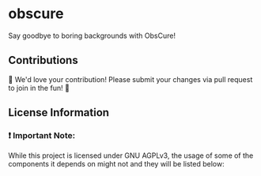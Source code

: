 # obscure
Say goodbye to boring backgrounds with ObsCure!

## Contributions
🌟 We'd love your contribution! Please submit your changes via pull request to join in the fun! 🚀

## License Information

### ❗ Important Note:
While this project is licensed under GNU AGPLv3, the usage of some of the components it depends on might not and they will be listed below: